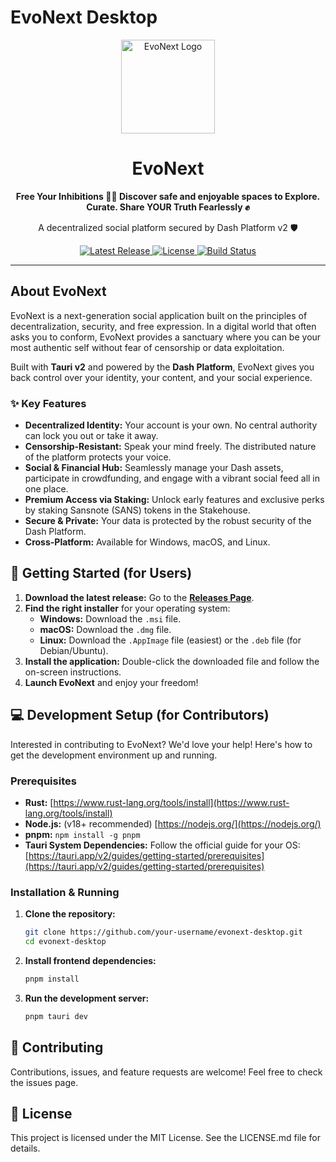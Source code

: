 # EvoNext Desktop

<div align="center">
  <img src="src/assets/logo.png" alt="EvoNext Logo" width="150"/>
  <h1>EvoNext</h1>
  <p><strong>Free Your Inhibitions ⛓️‍💥 Discover safe and enjoyable spaces to Explore. Curate. Share YOUR Truth Fearlessly ✊</strong></p>
  <p>A decentralized social platform secured by Dash Platform v2 🛡️</p>

  <p>
    <a href="https://github.com/your-username/evonext-desktop/releases/latest">
      <img src="https://img.shields.io/github/v/release/your-username/evonext-desktop?style=for-the-badge" alt="Latest Release"/>
    </a>
    <a href="https://github.com/your-username/evonext-desktop/blob/main/LICENSE.md">
      <img src="https://img.shields.io/github/license/your-username/evonext-desktop?style=for-the-badge" alt="License"/>
    </a>
    <a href="https://github.com/your-username/evonext-desktop/actions/workflows/release.yml">
      <img src="https://img.shields.io/github/actions/workflow/status/your-username/evonext-desktop/release.yml?style=for-the-badge" alt="Build Status"/>
    </a>
  </p>
</div>

---

## About EvoNext

EvoNext is a next-generation social application built on the principles of decentralization, security, and free expression. In a digital world that often asks you to conform, EvoNext provides a sanctuary where you can be your most authentic self without fear of censorship or data exploitation.

Built with **Tauri v2** and powered by the **Dash Platform**, EvoNext gives you back control over your identity, your content, and your social experience.

### ✨ Key Features

*   **Decentralized Identity:** Your account is your own. No central authority can lock you out or take it away.
*   **Censorship-Resistant:** Speak your mind freely. The distributed nature of the platform protects your voice.
*   **Social & Financial Hub:** Seamlessly manage your Dash assets, participate in crowdfunding, and engage with a vibrant social feed all in one place.
*   **Premium Access via Staking:** Unlock early features and exclusive perks by staking Sansnote (SANS) tokens in the Stakehouse.
*   **Secure & Private:** Your data is protected by the robust security of the Dash Platform.
*   **Cross-Platform:** Available for Windows, macOS, and Linux.

## 🚀 Getting Started (for Users)

1.  **Download the latest release:** Go to the [**Releases Page**](https://github.com/your-username/evonext-desktop/releases/latest).
2.  **Find the right installer** for your operating system:
    *   **Windows:** Download the `.msi` file.
    *   **macOS:** Download the `.dmg` file.
    *   **Linux:** Download the `.AppImage` file (easiest) or the `.deb` file (for Debian/Ubuntu).
3.  **Install the application:** Double-click the downloaded file and follow the on-screen instructions.
4.  **Launch EvoNext** and enjoy your freedom!

## 💻 Development Setup (for Contributors)

Interested in contributing to EvoNext? We'd love your help! Here's how to get the development environment up and running.

### Prerequisites

*   **Rust:** [https://www.rust-lang.org/tools/install](https://www.rust-lang.org/tools/install)
*   **Node.js:** (v18+ recommended) [https://nodejs.org/](https://nodejs.org/)
*   **pnpm:** `npm install -g pnpm`
*   **Tauri System Dependencies:** Follow the official guide for your OS: [https://tauri.app/v2/guides/getting-started/prerequisites](https://tauri.app/v2/guides/getting-started/prerequisites)

### Installation & Running

1.  **Clone the repository:**
    ```bash
    git clone https://github.com/your-username/evonext-desktop.git
    cd evonext-desktop

2.  **Install frontend dependencies:**
    ```bash
    pnpm install

3.  **Run the development server:**
    ```bash
    pnpm tauri dev

## 🤝 Contributing

Contributions, issues, and feature requests are welcome! Feel free to check the issues page.

## 📄 License

This project is licensed under the MIT License. See the LICENSE.md file for details.
